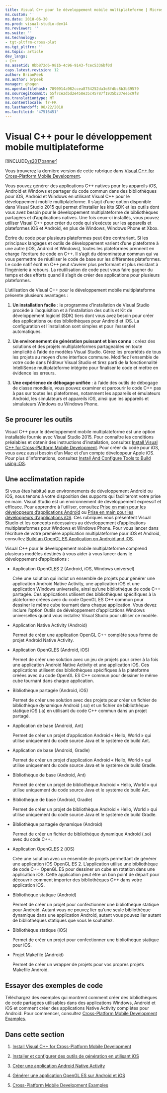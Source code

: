```yaml
---
title: Visual C++ pour le développement mobile multiplateforme | Microsoft Docs
ms.custom: ''
ms.date: 2018-06-30
ms.prod: visual-studio-dev14
ms.reviewer: ''
ms.suite: ''
ms.technology:
- tgt-pltfrm-cross-plat
ms.tgt_pltfrm: ''
ms.topic: article
dev_langs:
- C++
ms.assetid: 0bb872d6-981b-4c96-9143-fcec5336bf0d
caps.latest.revision: 12
author: BrianPeek
ms.author: brpeek
manager: ghogen
ms.openlocfilehash: 7890914a982ccea8754252da3e8fdbc8b3b39579
ms.sourcegitcommit: 55f7ce2d5d2e458e35c45787f1935b237ee5c9f8
ms.translationtype: MT
ms.contentlocale: fr-FR
ms.lasthandoff: 08/22/2018
ms.locfileid: "47516451"
---
```

# <a name="visual-c-for-cross-platform-mobile-development"></a>Visual C++ pour le développement mobile multiplateforme
[!INCLUDE[vs2017banner](../includes/vs2017banner.md)]

Vous trouverez la dernière version de cette rubrique dans [Visual C++ for Cross-Platform Mobile Development](https://docs.microsoft.com/visualstudio/cross-platform/visual-cpp-for-cross-platform-mobile-development).  
  
  
Vous pouvez générer des applications C++ natives pour les appareils iOS, Android et Windows et partager du code commun dans des bibliothèques pour iOS, Android et Windows en utilisant Visual C++ pour le développement mobile multiplateforme. Il s’agit d’une option disponible dans Visual Studio 2015 qui permet d’installer les kits SDK et les outils dont vous avez besoin pour le développement multiplateforme de bibliothèques partagées et d’applications natives. Une fois ceux-ci installés, vous pouvez utiliser Visual C++ pour créer du code qui s’exécute sur les appareils et plateformes iOS et Android, en plus de Windows, Windows Phone et Xbox.  
  
 Écrire du code pour plusieurs plateformes peut être contrariant. Si les principaux langages et outils de développement varient d’une plateforme à une autre (iOS, Android et Windows), toutes les plateformes prennent en charge l’écriture de code en C++. Il s’agit du dénominateur commun qui va vous permettre de réutiliser le code de base sur les différentes plateformes. Le code natif écrit en C++ peut s’avérer plus performant et plus résistant à l’ingénierie à rebours. La réutilisation de code peut vous faire gagner du temps et des efforts quand il s’agit de créer des applications pour plusieurs plateformes.  
  
 L’utilisation de Visual C++ pour le développement mobile multiplateforme présente plusieurs avantages :  
  
1.  **Un installation facile** : le programme d’installation de Visual Studio procède à l’acquisition et à l’installation des outils et Kit de développement logiciel (SDK) tiers dont vous avez besoin pour créer des applications ou des bibliothèques pour Android et iOS. La configuration et l’installation sont simples et pour l’essentiel automatiques.  
  
2.  **Un environnement de génération puissant et bien connu** : créez des solutions et des projets multiplateformes partageables en toute simplicité à l’aide de modèles Visual Studio. Gérez les propriétés de tous les projets au moyen d’une interface commune. Modifiez l’ensemble de votre code dans l’éditeur Visual Studio et tirez parti de la fonctionnalité IntelliSense multiplateforme intégrée pour finaliser le code et mettre en évidence les erreurs.  
  
3.  **Une expérience de débogage unifiée** : à l’aide des outils de débogage de classe mondiale, vous pouvez examiner et parcourir le code C++ pas à pas sur toutes les plateformes, notamment les appareils et émulateurs Android, les simulateurs et appareils iOS, ainsi que les appareils et simulateurs Windows ou Windows Phone.  
  
## <a name="get-the-tools"></a>Se procurer les outils  
 Visual C++ pour le développement mobile multiplateforme est une option installable fournie avec Visual Studio 2015. Pour connaître les conditions préalables et obtenir des instructions d’installation, consultez [Install Visual C++ for Cross-Platform Mobile Development](../cross-platform/install-visual-cpp-for-cross-platform-mobile-development.md). Pour créer du code pour iOS, vous avez aussi besoin d’un Mac et d’un compte développeur Apple iOS. Pour plus d’informations, consultez [Install And Configure Tools to Build using iOS](../cross-platform/install-and-configure-tools-to-build-using-ios.md).  
  
## <a name="come-up-to-speed"></a>Une acclimatation rapide  
 Si vous êtes habitué aux environnements de développement Android ou iOS, nous tenons à votre disposition des supports qui faciliteront votre prise en main. Visual Studio est un environnement de développement expressif et efficace. Pour apprendre à l’utiliser, consultez [Prise en main pour les développeurs d’applications Android](https://msdn.microsoft.com/library/windows/apps/dn275875.aspx) ou [Prise en main pour les développeurs d’applications iOS](https://msdn.microsoft.com/library/windows/apps/xaml/jj657966.aspx). Ces rubriques vous présentent Visual Studio et les concepts nécessaires au développement d’applications multiplateformes pour Windows et Windows Phone. Pour vous lancer dans l’écriture de votre première application multiplateforme pour iOS et Android, consultez [Build an OpenGL ES Application on Android and iOS](../cross-platform/build-an-opengl-es-application-on-android-and-ios.md).  
  
 Visual C++ pour le développement mobile multiplateforme comprend plusieurs modèles destinés à vous aider à vous lancer dans le développement d’applications :  
  
-   Application OpenGLES 2 (Android, iOS, Windows universel)  
  
     Crée une solution qui inclut un ensemble de projets pour générer une application Android Native Activity, une application iOS et une application Windows universelle, ainsi qu’une bibliothèque de code C++ partagée. Ces applications utilisent des bibliothèques spécifiques à la plateforme créées avec du code OpenGL ES C++ commun pour dessiner le même cube tournant dans chaque application. Vous devez inclure l’option Outils de développement d’applications Windows universelles quand vous installez Visual Studio pour utiliser ce modèle.  
  
-   Application Native Activity (Android)  
  
     Permet de créer une application OpenGL C++ complète sous forme de projet Android Native Activity.  
  
-   Application OpenGLES (Android, iOS)  
  
     Permet de créer une solution avec un jeu de projets pour créer à la fois une application Android Native Activity et une application iOS. Ces applications utilisent des bibliothèques spécifiques à la plateforme créées avec du code OpenGL ES C++ commun pour dessiner le même cube tournant dans chaque application.  
  
-   Bibliothèque partagée (Android, iOS)  
  
     Permet de créer une solution avec des projets pour créer un fichier de bibliothèque dynamique Android (.so) et un fichier de bibliothèque statique iOS (.a) en utilisant du code C++ commun dans un projet partagé.  
  
-   Application de base (Android, Ant)  
  
     Permet de créer un projet d’application Android « Hello, World » qui utilise uniquement du code source Java et le système de build Ant.  
  
-   Application de base (Android, Gradle)  
  
     Permet de créer un projet d’application Android « Hello, World » qui utilise uniquement du code source Java et le système de build Gradle.  
  
-   Bibliothèque de base (Android, Ant)  
  
     Permet de créer un projet de bibliothèque Android « Hello, World » qui utilise uniquement du code source Java et le système de build Ant.  
  
-   Bibliothèque de base (Android, Gradle)  
  
     Permet de créer un projet de bibliothèque Android « Hello, World » qui utilise uniquement du code source Java et le système de build Gradle.  
  
-   Bibliothèque partagée dynamique (Android)  
  
     Permet de créer un fichier de bibliothèque dynamique Android (.so) avec du code C++.  
  
-   Application OpenGLES 2 (iOS)  
  
     Crée une solution avec un ensemble de projets permettant de générer une application iOS OpenGL ES 2. L’application utilise une bibliothèque de code C++ OpenGL ES pour dessiner un cube en rotation dans une application iOS. Cette application peut être un bon point de départ pour découvrir comment importer des bibliothèques C++ dans votre application iOS.  
  
-   Bibliothèque statique (Android)  
  
     Permet de créer un projet pour confectionner une bibliothèque statique pour Android. Autant vous ne pouvez lier qu’une seule bibliothèque dynamique dans une application Android, autant vous pouvez lier autant de bibliothèques statiques que vous le souhaitez.  
  
-   Bibliothèque statique (iOS)  
  
     Permet de créer un projet pour confectionner une bibliothèque statique pour iOS.  
  
-   Projet Makefile (Android)  
  
     Permet de créer un wrapper de projets pour vos propres projets Makefile Android.  
  
## <a name="try-out-sample-code"></a>Essayer des exemples de code  
 Téléchargez des exemples qui montrent comment créer des bibliothèques de code partagées utilisables dans des applications Windows, Android et iOS et comment créer des applications Native Activity complètes pour Android. Pour commencer, consultez [Cross-Platform Mobile Development Examples](../cross-platform/cross-platform-mobile-development-examples.md).  
  
## <a name="in-this-section"></a>Dans cette section  
  
1.  [Install Visual C++ for Cross-Platform Mobile Development](../cross-platform/install-visual-cpp-for-cross-platform-mobile-development.md)  
  
2.  [Installer et configurer des outils de génération en utilisant iOS](../cross-platform/install-and-configure-tools-to-build-using-ios.md)  
  
3.  [Créer une application Android Native Activity](../cross-platform/create-an-android-native-activity-app.md)  
  
4.  [Générer une application OpenGL ES sur Android et iOS](../cross-platform/build-an-opengl-es-application-on-android-and-ios.md)  
  
5.  [Cross-Platform Mobile Development Examples](../cross-platform/cross-platform-mobile-development-examples.md)

